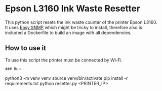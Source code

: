 # Epson L3160 Ink Waste Resetter

This python script resets the ink waste counter of the printer Epson L3160.
It uses [Easy SNMP](https://easysnmp.readthedocs.io/en/latest/) which might be tricky to install, therefore also is included a Dockerfile to build an image with all dependencies.

## How to use it
To use this script the printer must be connected by Wi-Fi. 

```
### Run
```
python3 -m venv venv
source venv/bin/activate
pip install -r requirements.txt
python resetter.py <PRINTER_IP>
```